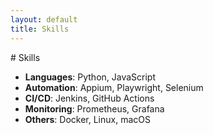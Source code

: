 ```yaml
---
layout: default
title: Skills
---
```


<section>
# Skills

- **Languages**: Python, JavaScript
- **Automation**: Appium, Playwright, Selenium
- **CI/CD**: Jenkins, GitHub Actions
- **Monitoring**: Prometheus, Grafana
- **Others**: Docker, Linux, macOS
</section>
